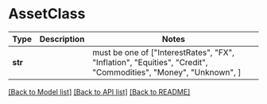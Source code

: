 # AssetClass

Type | Description | Notes
------------- | ------------- | -------------
**str** |  |  must be one of ["InterestRates", "FX", "Inflation", "Equities", "Credit", "Commodities", "Money", "Unknown", ]

[[Back to Model list]](../README.md#documentation-for-models) [[Back to API list]](../README.md#documentation-for-api-endpoints) [[Back to README]](../README.md)

